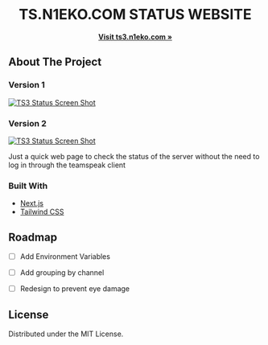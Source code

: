 <div id="top"></div>

<!-- PROJECT LOGO -->
<br />
<div align="center">
  <h1 align="center">TS.N1EKO.COM STATUS WEBSITE</h1>
  <p align="center">
    <a href="https://ts3.n1eko.com/"><strong>Visit ts3.n1eko.com »</strong></a>
  </p>
</div>

<!-- ABOUT THE PROJECT -->
## About The Project

### Version 1
[![TS3 Status Screen Shot][product-screenshot-v1]](https://ts3.n1eko.com)

### Version 2
[![TS3 Status Screen Shot][product-screenshot-v2]](https://ts3.n1eko.com)



Just a quick web page to check the status of the server without the need to log in through the teamspeak client





### Built With

* [Next.js](https://nextjs.org/)
* [Tailwind CSS](https://tailwindcss.com/)


<!-- ROADMAP -->
## Roadmap

- [ ] Add Environment Variables
- [ ] Add grouping by channel
- [ ] Redesign to prevent eye damage


<!-- LICENSE -->
## License

Distributed under the MIT License.

<!-- MARKDOWN LINKS & IMAGES -->
[product-screenshot-v1]: https://i.imgur.com/gxST9ue.png
[product-screenshot-v2]: https://i.imgur.com/nFarWII.png
